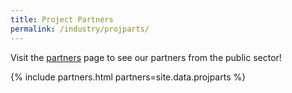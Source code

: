 ```yaml
---
title: Project Partners
permalink: /industry/projparts/
---
```

Visit the [partners](/who-we-are/partners) page to see our partners from the public sector!

{% include partners.html partners=site.data.projparts %}